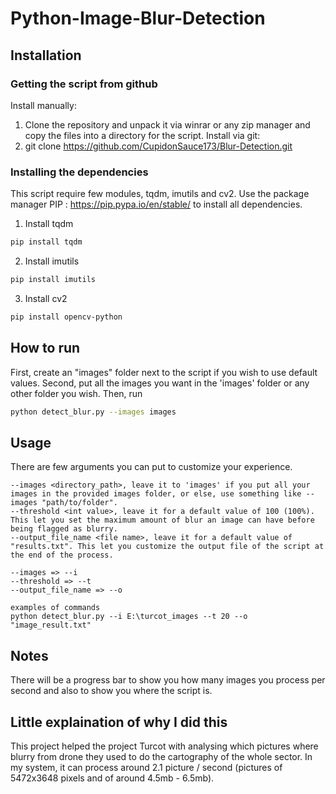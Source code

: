 # Python-Image-Blur-Detection

## Installation

### Getting the script from github
Install manually: 
1. Clone the repository and unpack it via winrar or any zip manager and copy the files into a directory for the script.
Install via git:
1. git clone https://github.com/CupidonSauce173/Blur-Detection.git

### Installing the dependencies
This script require few modules, tqdm, imutils and cv2. Use the package manager PIP : https://pip.pypa.io/en/stable/ to install all dependencies.
1. Install tqdm
```bash
pip install tqdm
```
2. Install imutils
```bash
pip install imutils
```
3. Install cv2
```bash
pip install opencv-python
```

## How to run
First, create an "images" folder next to the script if you wish to use default values.
Second, put all the images you want in the 'images' folder or any other folder you wish. Then, run 
```bash
python detect_blur.py --images images
```
## Usage
There are few arguments you can put to customize your experience.
```
--images <directory_path>, leave it to 'images' if you put all your images in the provided images folder, or else, use something like --images "path/to/folder".
--threshold <int value>, leave it for a default value of 100 (100%). This let you set the maximum amount of blur an image can have before being flagged as blurry.
--output_file_name <file name>, leave it for a default value of "results.txt". This let you customize the output file of the script at the end of the process.

--images => --i
--threshold => --t
--output_file_name => --o

examples of commands
python detect_blur.py --i E:\turcot_images --t 20 --o "image_result.txt"
```

## Notes
There will be a progress bar to show you how many images you process per second and also to show you where the script is.

## Little explaination of why I did this
This project helped the project Turcot with analysing which pictures where blurry from drone they used to do the cartography of the whole sector. In my system, it can process around 2.1 picture / second (pictures of 5472x3648 pixels and of around 4.5mb - 6.5mb).




